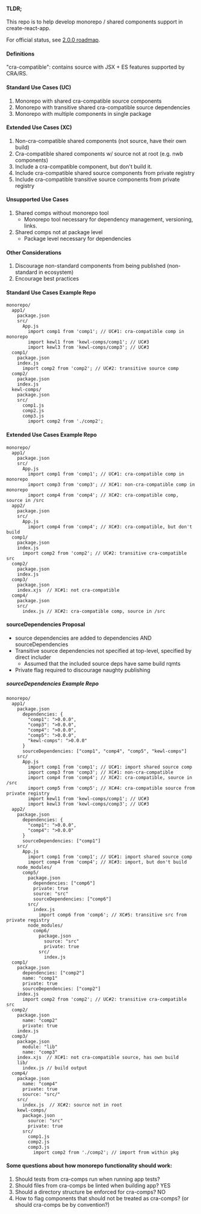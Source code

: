 #### TLDR;
This repo is to help develop monorepo / shared components support in create-react-app.

For official status, see [2.0.0 roadmap](https://github.com/facebook/create-react-app/issues/3815).

#### Definitions
"cra-compatible": contains source with JSX + ES features supported by CRA/RS.

#### Standard Use Cases (UC)
1. Monorepo with shared cra-compatible source components
2. Monorepo with transitive shared cra-compatible source dependencies
3. Monorepo with multiple components in single package

#### Extended Use Cases (XC)
1. Non-cra-compatible shared components (not source, have their own build)
2. Cra-compatible shared components w/ source not at root  (e.g. nwb components)
3. Include a cra-compatible component, but don't build it.
4. Include cra-compatible shared source components from private registry
5. Include cra-compatible transitive source components from private registry

#### Unsupported Use Cases
1. Shared comps without monorepo tool
   * Monorepo tool necessary for dependency management, versioning, links.
2. Shared comps not at package level
   * Package level necessary for dependencies

#### Other Considerations
 1. Discourage non-standard components from being published (non-standard in ecosystem)
 2. Encourage best practices

#### Standard Use Cases Example Repo
```
monorepo/
  app1/
    package.json
    src/
      App.js
        import comp1 from 'comp1'; // UC#1: cra-compatible comp in monorepo
        import kewl1 from 'kewl-comps/comp1'; // UC#3
        import kewl3 from 'kewl-comps/comp3'; // UC#3
  comp1/
    package.json
    index.js
      import comp2 from 'comp2'; // UC#2: transitive source comp
  comp2/
    package.json
    index.js
  kewl-comps/
    package.json
    src/
      comp1.js
      comp2.js
      comp3.js
        import comp2 from './comp2';
```

#### Extended Use Cases Example Repo
```
monorepo/
  app1/
    package.json
    src/
      App.js
        import comp1 from 'comp1'; // UC#1: cra-compatible comp in monorepo
        import comp3 from 'comp3'; // XC#1: non-cra-compatible comp in monorepo
        import comp4 from 'comp4'; // XC#2: cra-compatible comp, source in /src
  app2/
    package.json
    src/
      App.js
        import comp4 from 'comp4'; // XC#3: cra-compatible, but don't build
  comp1/
    package.json
    index.js
      import comp2 from 'comp2'; // UC#2: transitive cra-compatible src
  comp2/
    package.json
    index.js
  comp3/
    package.json
    index.xjs  // XC#1: not cra-compatible
  comp4/
    package.json
    src/
      index.js // XC#2: cra-compatible comp, source in /src
```

#### sourceDependencies Proposal
* source dependencies are added to dependencies AND sourceDependencies
* Transitive source dependencies not specified at top-level, specified by direct includer
   * Assumed that the included source deps have same build rqmts
* Private flag required to discourage naughty publishing

##### sourceDependencies Example Repo
```
monorepo/
  app1/
    package.json
      dependencies: {
        "comp1": ">0.0.0",
        "comp3": ">0.0.0",
        "comp4": ">0.0.0",
        "comp5": ">0.0.0",
        "kewl-comps": ">0.0.0"
      }
      sourceDependencies: ["comp1", "comp4", "comp5", "kewl-comps"]
    src/
      App.js
        import comp1 from 'comp1'; // UC#1: import shared source comp
        import comp3 from 'comp3'; // XC#1: non-cra-compatible
        import comp4 from 'comp4'; // XC#2: cra-compatible, source in /src
        import comp5 from 'comp5'; // XC#4: cra-compatible source from private registry
        import kewl1 from 'kewl-comps/comp1'; // UC#3
        import kewl3 from 'kewl-comps/comp3'; // UC#3
  app2/
    package.json
      dependencies: {
        "comp1": ">0.0.0",
        "comp4": ">0.0.0"
      }
      sourceDependencies: ["comp1"]
    src/
      App.js
        import comp1 from 'comp1'; // UC#1: import shared source comp
        import comp4 from 'comp4'; // XC#3: import, but don't build
    node_modules/
      comp5/
        package.json
          dependencies: ["comp6"]
          private: true
          source: "src"
          sourceDependencies: ["comp6"]
        src/
          index.js
            import comp6 from 'comp6'; // XC#5: transitive src from private registry
        node_modules/
          comp6/
            package.json
              source: "src"
              private: true
            src/
              index.js
  comp1/
    package.json
      dependencies: ["comp2"]
      name: "comp1"
      private: true
      sourceDependencies: ["comp2"]
    index.js
      import comp2 from 'comp2'; // UC#2: transitive cra-compatible src
  comp2/
    package.json
      name: "comp2"
      private: true
    index.js
  comp3/
    package.json
      module: "lib"
      name: "comp3"
    index.xjs  // XC#1: not cra-compatible source, has own build
    lib/
      index.js // build output
  comp4/
    package.json
      name: "comp4"
      private: true
      source: "src/"
    src/
      index.js  // XC#2: source not in root
    kewl-comps/
      package.json
        source: "src"
        private: true
      src/
        comp1.js
        comp2.js
        comp3.js
          import comp2 from './comp2'; // import from within pkg
```

#### Some questions about how monorepo functionality should work:
1. Should tests from cra-comps run when running app tests?
1. Should files from cra-comps be linted when building app?  YES
1. Should a directory structure be enforced for cra-comps?  NO
1. How to flag components that should not be treated as cra-comps?  (or should cra-comps be by convention?)
